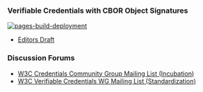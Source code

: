 ### Verifiable Credentials with CBOR Object Signatures

[![pages-build-deployment](https://github.com/transmute-industries/vc-cose/actions/workflows/pages/pages-build-deployment/badge.svg)](https://github.com/transmute-industries/vc-cose/actions/workflows/pages/pages-build-deployment)

- [Editors Draft](https://transmute-industries.github.io/vc-cose/)

### Discussion Forums
* [W3C Credentials Community Group Mailing List (Incubation)](https://lists.w3.org/Archives/Public/public-credentials/)
* [W3C Verifiable Credentials WG Mailing List (Standardization)](https://lists.w3.org/Archives/Public/public-vc-wg/)

